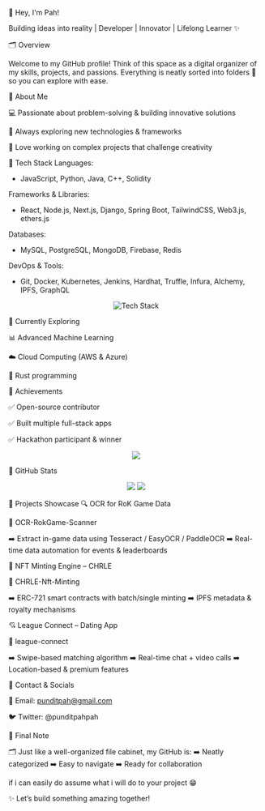 👋 Hey, I'm Pah!

Building ideas into reality | Developer | Innovator | Lifelong Learner ✨

🗂️ Overview

Welcome to my GitHub profile!
Think of this space as a digital organizer of my skills, projects, and passions.
Everything is neatly sorted into folders 📂 so you can explore with ease.

📂 About Me

💻 Passionate about problem-solving & building innovative solutions

🚀 Always exploring new technologies & frameworks

🧩 Love working on complex projects that challenge creativity

📂 Tech Stack
Languages:
  - JavaScript, Python, Java, C++, Solidity  

Frameworks & Libraries:
  - React, Node.js, Next.js, Django, Spring Boot, TailwindCSS, Web3.js, ethers.js  

Databases:
  - MySQL, PostgreSQL, MongoDB, Firebase, Redis  

DevOps & Tools:
  - Git, Docker, Kubernetes, Jenkins, Hardhat, Truffle, Infura, Alchemy, IPFS, GraphQL

<p align="center"> <img src="https://skillicons.dev/icons?i=js,python,java,cpp,solidity,react,nodejs,django,nextjs,tailwind,mysql,mongodb,postgres,redis,docker,kubernetes,git,jenkins,aws,azure,rust,hardhat,web3,ethers,ipfs,graphql&perline=8" alt="Tech Stack"/> </p>
📂 Currently Exploring

📊 Advanced Machine Learning

☁️ Cloud Computing (AWS & Azure)

🦀 Rust programming

📂 Achievements

✅ Open-source contributor

✅ Built multiple full-stack apps

✅ Hackathon participant & winner

<p align="center"> <img src="https://readme-typing-svg.herokuapp.com?font=Fira+Code&size=20&pause=1000&center=true&width=600&height=50&lines=🚀+Hackathon+Winner;💡+Open-source+Contributor;🔥+Full-stack+App+Builder" /> </p>
📂 GitHub Stats
<p align="center"> <img src="https://github-readme-stats.vercel.app/api?username=punditpahpah&show_icons=true&theme=tokyonight" /> <img src="https://github-readme-streak-stats.herokuapp.com/?user=punditpahpah&theme=tokyonight" /> </p>
📂 Projects Showcase
🔍 OCR for RoK Game Data

📎 OCR-RokGame-Scanner

➡️ Extract in-game data using Tesseract / EasyOCR / PaddleOCR
➡️ Real-time data automation for events & leaderboards

🎨 NFT Minting Engine – CHRLE

📎 CHRLE-Nft-Minting

➡️ ERC-721 smart contracts with batch/single minting
➡️ IPFS metadata & royalty mechanisms

💘 League Connect – Dating App

📎 league-connect

➡️ Swipe-based matching algorithm
➡️ Real-time chat + video calls
➡️ Location-based & premium features

📂 Contact & Socials

📧 Email: punditpah@gmail.com

🐦 Twitter: @punditpahpah

📂 Final Note

🗂 Just like a well-organized file cabinet, my GitHub is:
➡️ Neatly categorized
➡️ Easy to navigate
➡️ Ready for collaboration

if i can easily do assume what i will do to your project 😁

✨ Let’s build something amazing together!
